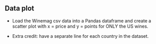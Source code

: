 ## Data plot

* Load the Winemag csv data into a Pandas dataframe and create a scatter plot with x = price and y = points for ONLY the US wines.

* Extra credit: have a separate line for each country in the dataset.
